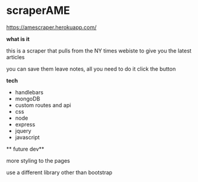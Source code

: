 # scraperAME

https://amescraper.herokuapp.com/

**what is it**

this is a scraper that pulls from the NY times webiste to give you the latest articles

you can save them leave notes, all you need to do it click the button

**tech**

  - handlebars
  - mongoDB
  - custom routes and api
  - css
  - node
  - express
  - jquery
  - javascript

** future dev**

more styling to the pages

use a different library other than bootstrap